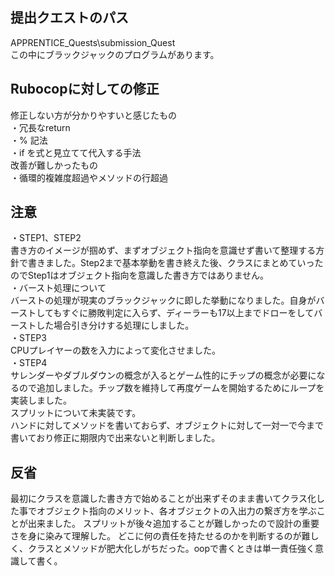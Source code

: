 ## 提出クエストのパス
APPRENTICE_Quests\submission_Quest  
この中にブラックジャックのプログラムがあります。  

## Rubocopに対しての修正
修正しない方が分かりやすいと感じたもの  
・冗長なreturn  
・% 記法  
・if を式と見立てて代入する手法  
改善が難しかったもの  
・循環的複雑度超過やメソッドの行超過  

## 注意
・STEP1、STEP2  
書き方のイメージが掴めず、まずオブジェクト指向を意識せず書いて整理する方針で書きました。Step2まで基本挙動を書き終えた後、クラスにまとめていったのでStep1はオブジェクト指向を意識した書き方ではありません。  
・バースト処理について  
バーストの処理が現実のブラックジャックに即した挙動になりました。自身がバーストしてもすぐに勝敗判定に入らず、ディーラーも17以上までドローをしてバーストした場合引き分けする処理にしました。  
・STEP3  
CPUプレイヤーの数を入力によって変化させました。  
・STEP4  
サレンダーやダブルダウンの概念が入るとゲーム性的にチップの概念が必要になるので追加しました。チップ数を維持して再度ゲームを開始するためにループを実装しました。  
スプリットについて未実装です。  
ハンドに対してメソッドを書いておらず、オブジェクトに対して一対一で今まで書いており修正に期限内で出来ないと判断しました。  

## 反省
最初にクラスを意識した書き方で始めることが出来ずそのまま書いてクラス化した事でオブジェクト指向のメリット、各オブジェクトの入出力の繋ぎ方を学ぶことが出来ました。
スプリットが後々追加することが難しかったので設計の重要さを身に染みて理解した。
どこに何の責任を持たせるのかを判断するのが難しく、クラスとメソッドが肥大化しがちだった。oopで書くときは単一責任強く意識して書く。


